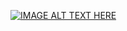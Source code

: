 [![IMAGE ALT TEXT HERE](https://img.youtube.com/vi/acMUbi8B9LA/0.jpg)](https://www.youtube.com/watch?v=acMUbi8B9LA)
